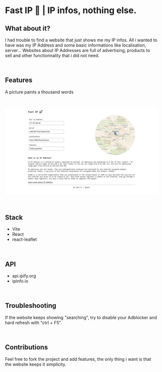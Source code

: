 # Fast IP 🚀 | IP infos, nothing else.

## What about it?

I had trouble to find a website that just shows me my IP infos.
All i wanted to have was my IP Address and some basic informations like localisation, server...
Websites about IP Addresses are full of advertising, products to sell and other functionnality that i did not need.

<br>

## Features

A picture paints a thousand words

<br>

<a href="https://fastip.qweit.com/"><img src="./preview.jpg"></a>

<br>

## Stack

- Vite
- React
- react-leaflet

<br>

## API

- api.ipify.org
- ipinfo.io

<br>

## Troubleshooting

If the website keeps showing "searching", try to disable your Adblocker and hard refresh with "ctrl + F5".

<br>

## Contributions

Feel free to fork the project and add features, the only thing i want is that the website keeps it simplicity.
